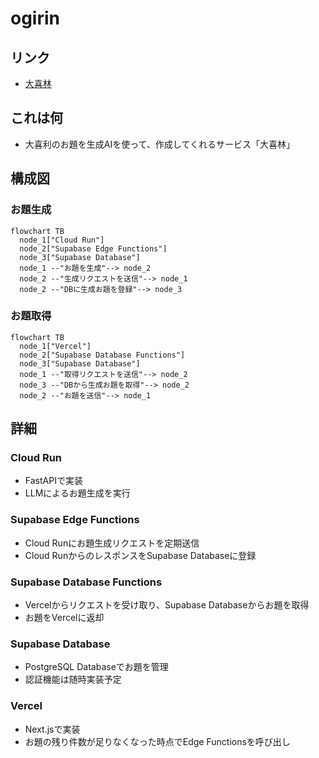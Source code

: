 # ogirin

## リンク

- [大喜林](https://ogirin.vercel.app/)

## これは何

- 大喜利のお題を生成AIを使って、作成してくれるサービス「大喜林」


## 構成図
### お題生成
```mermaid
flowchart TB
  node_1["Cloud Run"]
  node_2["Supabase Edge Functions"]
  node_3["Supabase Database"]
  node_1 --"お題を生成"--> node_2
  node_2 --"生成リクエストを送信"--> node_1
  node_2 --"DBに生成お題を登録"--> node_3
```

### お題取得
```mermaid
flowchart TB
  node_1["Vercel"]
  node_2["Supabase Database Functions"]
  node_3["Supabase Database"]
  node_1 --"取得リクエストを送信"--> node_2
  node_3 --"DBから生成お題を取得"--> node_2
  node_2 --"お題を送信"--> node_1
```

## 詳細

### Cloud Run
- FastAPIで実装
- LLMによるお題生成を実行

### Supabase Edge Functions
- Cloud Runにお題生成リクエストを定期送信
- Cloud RunからのレスポンスをSupabase Databaseに登録

### Supabase Database Functions
- Vercelからリクエストを受け取り、Supabase Databaseからお題を取得
- お題をVercelに返却

### Supabase Database
- PostgreSQL Databaseでお題を管理
- 認証機能は随時実装予定

### Vercel
- Next.jsで実装
- お題の残り件数が足りなくなった時点でEdge Functionsを呼び出し
